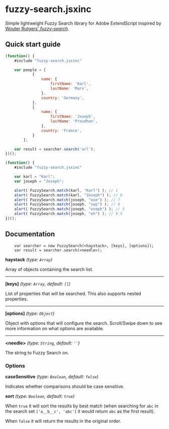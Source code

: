 # fuzzy-search.jsxinc
 Simple lightweight Fuzzy Search library for Adobe ExtendScript inspired by [Wouter Rutgers' *fuzzy-search*](https://github.com/wouterrutgers/fuzzy-search).

## Quick start guide

```js
(function() {
    #include "fuzzy-search.jsxinc"

    var people = [
            {
                name: {
                    firstName: 'Karl',
                    lastName: 'Marx',
                },
                country: 'Germany',
            },
            {
                name: {
                    firstName: 'Joseph',
                    lastName: 'Proudhon',
                },
                country: 'France',
            }
        ];

    var result = searcher.search('arl');
})();
```

```js
(function() {
    #include "fuzzy-search.jsxinc"

    var karl = "Karl";
    var joseph = "Joseph";

    alert( FuzzySearch.match(karl, "Karl") ); // 1
    alert( FuzzySearch.match(karl, "Joseph") ); // 0
    alert( FuzzySearch.match(joseph, "ose") ); // 7
    alert( FuzzySearch.match(joseph, "sep") ); // 8
    alert( FuzzySearch.match(joseph, "oseph") ); // 5
    alert( FuzzySearch.match(joseph, "oh") ); // 9.5
})();
```

## Documentation

```
    var searcher = new FuzzySearch(<haystack>, [keys], [options]);
    var result = searcher.search(<needle>);
```

**haystack** *(type: `Array`)*

Array of objects containing the search list.

---

**[keys]** *(type: `Array`, default: `[]`)*

List of properties that will be searched. This also supports nested properties.

---

**[options]** *(type: `Object`)*

Object with options that will configure the search. Scroll/Swipe down to see more information on what options are available.

---

**\<needle\>** *(type: `String`, default: `''`)*

The string to Fuzzy Search on.

### Options

**caseSensitive** *(type: `Boolean`, default: `false`)*

Indicates whether comparisons should be case sensitive.

**sort** *(type: `Boolean`, default: `true`)*

When `true` it will sort the results by best match (when searching for `abc` in the search set `['a__b__c', 'abc']` it would return `abc` as the first result).

When `false` it will return the results in the original order.